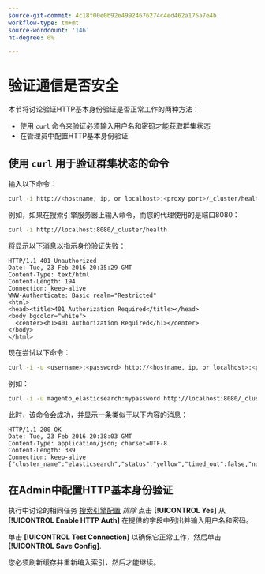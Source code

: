 ```yaml
---
source-git-commit: 4c18f00e0b92e49924676274c4ed462a175a7e4b
workflow-type: tm+mt
source-wordcount: '146'
ht-degree: 0%

---
```

# 验证通信是否安全

本节将讨论验证HTTP基本身份验证是否正常工作的两种方法：

* 使用 `curl` 命令来验证必须输入用户名和密码才能获取群集状态
* 在管理员中配置HTTP基本身份验证

## 使用 `curl` 用于验证群集状态的命令

输入以下命令：

```bash
curl -i http://<hostname, ip, or localhost>:<proxy port>/_cluster/health
```

例如，如果在搜索引擎服务器上输入命令，而您的代理使用的是端口8080：

```bash
curl -i http://localhost:8080/_cluster/health
```

将显示以下消息以指示身份验证失败：

```terminal
HTTP/1.1 401 Unauthorized
Date: Tue, 23 Feb 2016 20:35:29 GMT
Content-Type: text/html
Content-Length: 194
Connection: keep-alive
WWW-Authenticate: Basic realm="Restricted"
<html>
<head><title>401 Authorization Required</title></head>
<body bgcolor="white">
  <center><h1>401 Authorization Required</h1></center>
</body>
</html>
```

现在尝试以下命令：

```bash
curl -i -u <username>:<password> http://<hostname, ip, or localhost>:<proxy port>/_cluster/health
```

例如：

```bash
curl -i -u magento_elasticsearch:mypassword http://localhost:8080/_cluster/health
```

此时，该命令会成功，并显示一条类似于以下内容的消息：

```terminal
HTTP/1.1 200 OK
Date: Tue, 23 Feb 2016 20:38:03 GMT
Content-Type: application/json; charset=UTF-8
Content-Length: 389
Connection: keep-alive
{"cluster_name":"elasticsearch","status":"yellow","timed_out":false,"number_of_nodes":1,"number_of_data_nodes":1,"active_primary_shards":5,"active_shards":5,"relocating_shards":0,"initializing_shards":0,"unassigned_shards":5,"delayed_unassigned_shards":0,"number_of_pending_tasks":0,"number_of_in_flight_fetch":0,"task_max_waiting_in_queue_millis":0,"active_shards_percent_as_number":50.0}
```

## 在Admin中配置HTTP基本身份验证

执行中讨论的相同任务 [搜索引擎配置](../configuration/search/configure-search-engine.md) *排除* 点击 **[!UICONTROL Yes]** 从 **[!UICONTROL Enable HTTP Auth]** 在提供的字段中列出并输入用户名和密码。

单击 **[!UICONTROL Test Connection]** 以确保它正常工作，然后单击 **[!UICONTROL Save Config]**.

您必须刷新缓存并重新编入索引，然后才能继续。
